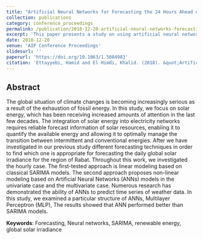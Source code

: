 ```yaml
---
title: "Artificial Neural Networks for Forecasting the 24 Hours Ahead of Global Solar Irradiance"
collection: publications
category: conference_proceedings
permalink: /publication/2018-12-20-artificial-neural-networks-forecasting-24-hours-solar-irradiance
excerpt: 'This paper presents a study on using artificial neural networks to predict global solar irradiance 24 hours ahead, contributing to advancements in renewable energy forecasting.'
date: 2018-12-20
venue: 'AIP Conference Proceedings'
slidesurl: ''
paperurl: 'https://doi.org/10.1063/1.5084983'
citation: 'Ettayyebi, Hamid and El Himdi, Khalid. (2018). &quot;Artificial Neural Networks for Forecasting the 24 Hours Ahead of Global Solar Irradiance.&quot; <i>AIP Conference Proceedings</i>. 2056(1): 020010.'
---
```


## Abstract

The global situation of climate changes is becoming increasingly serious as a result of the exhaustion of fossil energy. In this study, we focus on solar energy, which has been receiving increased amounts of attention in the last few decades. The integration of solar energy into electricity networks requires reliable forecast information of solar resources, enabling it to quantify the available energy and allowing it to optimally manage the transition between intermittent and conventional energies. After we have investigated in our previous study different forecasting techniques in order to find which one is appropriate for forecasting the daily global solar irradiance for the region of Rabat. Throughout this work, we investigated the hourly case. The first-tested approach is linear modeling based on classical SARIMA models. The second approach proposes non-linear modeling based on Artificial Neural Networks (ANNs) models in the univariate case and the multivariate case. Numerous research has demonstrated the ability of ANNs to predict time series of weather data. In this study, we examined a particular structure of ANNs, Multilayer Perceptron (MLP), The results showed that ANN performed better than SARIMA models.

**Keywords**: Forecasting, Neural networks, SARIMA, renewable energy, global solar irradiance

